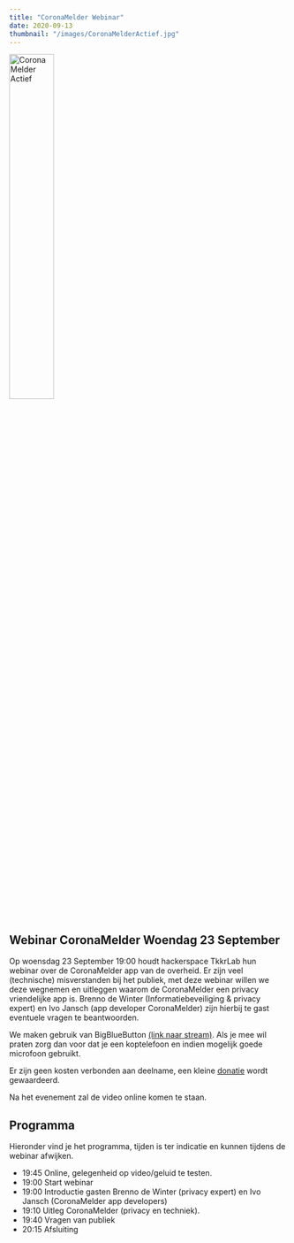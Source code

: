 ```yaml
---
title: "CoronaMelder Webinar"
date: 2020-09-13
thumbnail: "/images/CoronaMelderActief.jpg"
---
```


<img alt="CoronaMelder Actief" src="/images/CoronaMelderActief.jpg" height="40%" width="40%" align="middle">

## Webinar CoronaMelder Woendag 23 September


Op woensdag 23 September 19:00 houdt hackerspace TkkrLab hun webinar over de CoronaMelder app van de overheid. Er zijn veel (technische) misverstanden bij het publiek, met deze webinar willen we deze wegnemen en uitleggen waarom de CoronaMelder een privacy vriendelijke app is. Brenno de Winter (Informatiebeveiliging & privacy expert) en Ivo Jansch (app developer CoronaMelder) zijn hierbij te gast eventuele vragen te beantwoorden. 


We maken gebruik van BigBlueButton [(link naar stream)](https://bbb.do.speakup.nl/b/dav-q92-wm3). Als je mee wil praten zorg dan voor dat je een koptelefoon en indien mogelijk goede microfoon gebruikt.

Er zijn geen kosten verbonden aan deelname, een kleine [donatie](https://bunq.me/tkkrlab/5/Webinar%20CoronaMelder) wordt gewaardeerd.

Na het evenement zal de video online komen te staan.

## Programma
Hieronder vind je het programma, tijden is ter indicatie en kunnen tijdens de webinar afwijken.

* 19:45 Online, gelegenheid op video/geluid te testen.
* 19:00 Start webinar
* 19:00 Introductie gasten Brenno de Winter (privacy expert) en Ivo Jansch (CoronaMelder app developers)
* 19:10 Uitleg CoronaMelder (privacy en techniek).
* 19:40 Vragen van publiek
* 20:15 Afsluiting
